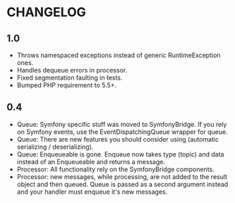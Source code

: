 # CHANGELOG

## 1.0

- Throws namespaced exceptions instead of generic RuntimeException ones.
- Handles dequeue errors in processor.
- Fixed segmentation faulting in tests.
- Bumped PHP requirement to 5.5+.

## 0.4

- Queue: Symfony specific stuff was moved to SymfonyBridge. If you rely on Symfony events, use
  the EventDispatchingQueue wrapper for queue.
- Queue: There are new features you should consider using (automatic serializing / deserializing).
- Queue: Enqueueable is gone. Enqueue now takes type (topic) and data instead of an Enqueueable and returns a message.
- Processor: All functionality rely on the SymfonyBridge components.
- Processor: new messages, while processing, are not added to the result object and then queued. Queue is passed as a second
  argument instead and your handler must enqueue it's new messages.
